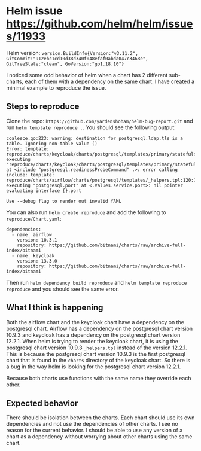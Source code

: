 # Helm issue https://github.com/helm/helm/issues/11933

Helm version: `version.BuildInfo{Version:"v3.11.2", GitCommit:"912ebc1cd10d38d340f048efaf0abda047c3468e", GitTreeState:"clean", GoVersion:"go1.18.10"}`

I noticed some odd behavior of helm when a chart has 2 different sub-charts, each of them with a dependency on the same chart. I have created a minimal example to reproduce the issue.

## Steps to reproduce

Clone the repo: `https://github.com/yardenshoham/helm-bug-report.git` and run `helm template reproduce .`. You should see the following output:

```
coalesce.go:223: warning: destination for postgresql.ldap.tls is a table. Ignoring non-table value ()
Error: template: reproduce/charts/keycloak/charts/postgresql/templates/primary/statefulset.yaml:433:20: executing "reproduce/charts/keycloak/charts/postgresql/templates/primary/statefulset.yaml" at <include "postgresql.readinessProbeCommand" .>: error calling include: template: reproduce/charts/airflow/charts/postgresql/templates/_helpers.tpl:120:15: executing "postgresql.port" at <.Values.service.port>: nil pointer evaluating interface {}.port

Use --debug flag to render out invalid YAML
```

You can also run `helm create reproduce` and add the following to `reproduce/Chart.yaml`:

```
dependencies:
  - name: airflow
    version: 10.3.1
    repository: https://github.com/bitnami/charts/raw/archive-full-index/bitnami
  - name: keycloak
    version: 13.3.0
    repository: https://github.com/bitnami/charts/raw/archive-full-index/bitnami
```

Then run `helm dependency build reproduce` and `helm template reproduce reproduce` and you should see the same error.

## What I think is happening

Both the airflow chart and the keycloak chart have a dependency on the postgresql chart. Airflow has a dependency on the postgresql chart version 10.9.3 and keycloak has a dependency on the postgresql chart version 12.2.1. When helm is trying to render the keycloak chart, it is using the postgresql chart version 10.9.3 `_helpers.tpl` instead of the version 12.2.1. This is because the postgresql chart version 10.9.3 is the first postgresql chart that is found in the `charts` directory of the keycloak chart. So there is a bug in the way helm is looking for the postgresql chart version 12.2.1.

Because both charts use functions with the same name they override each other.

## Expected behavior

There should be isolation between the charts. Each chart should use its own dependencies and not use the dependencies of other charts. I see no reason for the current behavior. I should be able to use any version of a chart as a dependency without worrying about other charts using the same chart.
